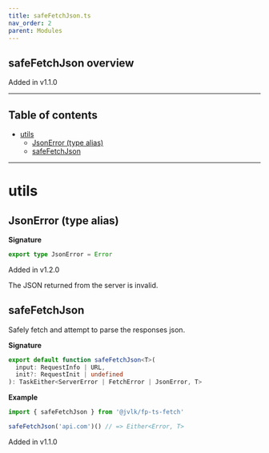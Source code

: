 ```yaml
---
title: safeFetchJson.ts
nav_order: 2
parent: Modules
---
```


## safeFetchJson overview

Added in v1.1.0

---

<h2 class="text-delta">Table of contents</h2>

- [utils](#utils)
  - [JsonError (type alias)](#jsonerror-type-alias)
  - [safeFetchJson](#safefetchjson)

---

# utils

## JsonError (type alias)

**Signature**

```ts
export type JsonError = Error
```

Added in v1.2.0

The JSON returned from the server is invalid.

## safeFetchJson

Safely fetch and attempt to parse the responses json.

**Signature**

```ts
export default function safeFetchJson<T>(
  input: RequestInfo | URL,
  init?: RequestInit | undefined
): TaskEither<ServerError | FetchError | JsonError, T>
```

**Example**

```ts
import { safeFetchJson } from '@jvlk/fp-ts-fetch'

safeFetchJson('api.com')() // => Either<Error, T>
```

Added in v1.1.0
